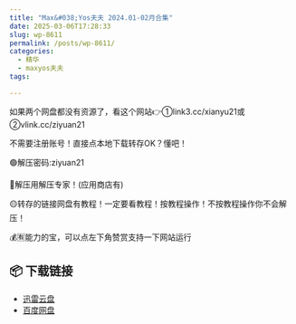 ```yaml
---
title: "Max&#038;Yos夫夫 2024.01-02月合集"
date: 2025-03-06T17:28:33
slug: wp-8611
permalink: /posts/wp-8611/
categories:
  - 精华
  - maxyos夫夫
tags:

---
```


如果两个网盘都没有资源了，看这个网站👉①link3.cc/xianyu21或②vlink.cc/ziyuan21

不需要注册账号！直接点本地下载转存OK？懂吧！

🟢解压密码:ziyuan21

🔵解压用解压专家！(应用商店有)

🟡转存的链接网盘有教程！一定要看教程！按教程操作！不按教程操作你不会解压！

💰🈶能力的宝，可以点左下角赞赏支持一下网站运行

## 📦 下载链接
- [迅雷云盘](https://blziyuan21.com/pay-download/8611?key=3068d9f409&down_id=0)
- [百度网盘](https://blziyuan21.com/pay-download/8611?key=3068d9f409&down_id=1)

